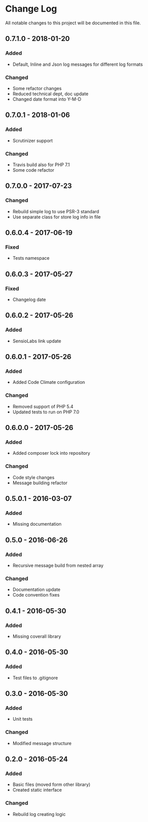 # Change Log
All notable changes to this project will be documented in this file.

## 0.7.1.0 - 2018-01-20
### Added
* Default, Inline and Json log messages for different log formats
### Changed
* Some refactor changes
* Reduced technical dept, doc update
* Changed date format into Y-M-D

## 0.7.0.1 - 2018-01-06
### Added
* Scrutinizer support
### Changed
* Travis build also for PHP 7.1
* Some code refactor

## 0.7.0.0 - 2017-07-23
### Changed
* Rebuild simple log to use PSR-3 standard
* Use separate class for store log info in file

## 0.6.0.4 - 2017-06-19
### Fixed
* Tests namespace

## 0.6.0.3 - 2017-05-27
### Fixed
* Changelog date

## 0.6.0.2 - 2017-05-26
### Added
* SensioLabs link update

## 0.6.0.1 - 2017-05-26
### Added
* Added Code Climate configuration

### Changed
* Removed support of PHP 5.4
* Updated tests to run on PHP 7.0

## 0.6.0.0 - 2017-05-26
### Added
* Added composer lock into repository

### Changed
* Code style changes
* Message building refactor

## 0.5.0.1 - 2016-03-07
### Added
* Missing documentation

## 0.5.0 - 2016-06-26
### Added
* Recursive message build from nested array

### Changed
* Documentation update
* Code convention fixes

## 0.4.1 - 2016-05-30
### Added
* Missing coverall library

## 0.4.0 - 2016-05-30
### Added
* Test files to .gitignore

## 0.3.0 - 2016-05-30
### Added
* Unit tests

### Changed
* Modified message structure

## 0.2.0 - 2016-05-24
### Added
* Basic files (moved form other library)
* Created static interface

### Changed
* Rebuild log creating logic
